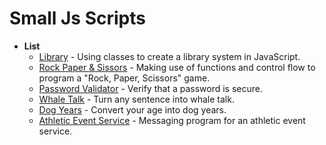 # Small Js Scripts

- **List**
  - [Library](https://github.com/rgarimella0124/JS-Scripts/blob/master/library.js) - Using classes to create a library system in JavaScript.
  - [Rock Paper & Sissors](https://github.com/rgarimella0124/JS-Scripts/blob/master/rockpaper.js) - Making use of functions and control flow to program a "Rock, Paper, Scissors" game.
  - [Password Validator](https://github.com/rgarimella0124/JS-Scripts/blob/master/validator.js) - Verify that a password is secure.
  - [Whale Talk](https://github.com/rgarimella0124/JS-Scripts/blob/master/talk.js) - Turn any sentence into whale talk.
  - [Dog Years](https://github.com/rgarimella0124/JS-Scripts/blob/master/dogyear.js) - Convert your age into dog years.
  - [Athletic Event Service](https://github.com/rgarimella0124/JS-Scripts/blob/master/Training.js) - Messaging program for an athletic event service.

